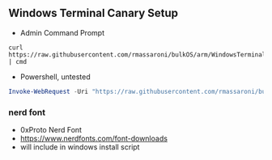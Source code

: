 ## Windows Terminal Canary Setup


- Admin Command Prompt
```Command Prompt
curl https://raw.githubusercontent.com/rmassaroni/bulkOS/arm/WindowsTerminalCanary/install.bat | cmd
```

- Powershell, untested
```Powershell
Invoke-WebRequest -Uri "https://raw.githubusercontent.com/rmassaroni/bulkOS/arm/WindowsTerminalCanary/install.bat" | Invoke-Expression
```


### nerd font
- 0xProto Nerd Font
- https://www.nerdfonts.com/font-downloads
- will include in windows install script
